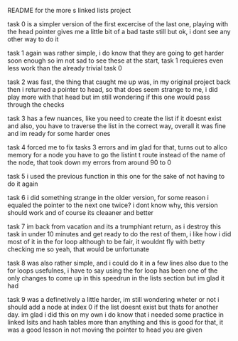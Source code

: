 README for the more s linked lists project

task 0 is a simpler version of the first excercise of the last one, playing with the  head pointer gives me a little bit of a bad taste still but ok, i dont see any other way to do it

task 1 again was rather simple, i do know that they are going to get harder soon enough so im not sad to see these at the start, task 1 requieres even less work than the already trivial task 0

task 2 was fast, the thing that caught me up was, in my original project back then i returned a pointer to head, so that does seem strange to me, i did play more with that head but im still wondering if this one would pass through the checks

task 3 has a few nuances, like you need to create the list if it doesnt exist and also, you have to traverse the list in the correct way, overall it was fine and im ready for some harder ones

task 4 forced me to fix tasks 3 errors and im glad for that, turns out to allco memory for a node you have to go the listint t route instead of the name of the node, that took down my errors from around 90 to 0

task 5 i used the previous function in this one for the sake of not having to do it again

task 6 i did something strange in the older version, for some reason i equaled the pointer to the next one twice? i dont know why, this version should work and of course its cleaaner and better

task 7 im back from vacation and its a trumphiant return, as i destroy this task in under 10 minutes and get ready to do the rest of them, i like how i did most of it in the for loop although to be fair, it wouldnt fly with betty checking me so yeah, that would be unfortunate

task 8 was also rather simple, and i could do it in a few lines also due to the for loops usefulnes, i have to say using the for loop has been one of the only changes to come up in this speedrun in the lists section but im glad it had

task 9 was a definetively a little harder, im still wondering wheter or not i should add a node at index 0 if the list doesnt exist but thats for another day. im glad i did this on my own i do know that i needed some practice in linked lsits and hash tables more than anything and this is good for that, it was a good lesson in not moving the pointer to head you are given